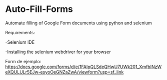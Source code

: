 # Auto-Fill-Forms
Automate filling of Google Form documents using python and selenium

Requirements:

-Selenium IDE

-Installing the selenium webdriver for your browser


Form de ejemplo:
https://docs.google.com/forms/d/e/1FAIpQLSdeQHwU7UWk201_XmfbINzWeXQULULr5EJw-esyoOeGNZaZwA/viewform?usp=sf_link
